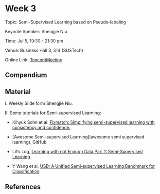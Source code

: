 # Week 3

Topic: Semi-Supervised Learning based on Pseudo-labeling

Keynote Speaker: Shengjie Niu

Time: Jul 5, 19:30 - 21:30 pm

Venue: Business Hall 3, 314 (SUSTech)

Online Link: [TencentMeeting](https://sustech.meeting.tencent.com/dm/rzsV1UdvWHtp)

## Compendium

## Material

I. Weekly Slide form Shengjie Niu.

II. Some tutorials for Semi-supervised Learning:

- Kihyuk Sohn et al. [Fixmatch: Simplifying semi-supervised learning with consistency and confidence.](https://arxiv.org/pdf/2001.07685.pdf)

- [Awesome Semi-supervised Learning](awesome semi supervised learning), GitHub

- Lil's Log, [Learning with not Enough Data Part 1: Semi-Supervised Learning](https://lilianweng.github.io/posts/2021-12-05-semi-supervised/)

- Y Wang et al, [USB: A Unified Semi-supervised Learning Benchmark for Classification](https://arxiv.org/abs/2208.07204)

## References


